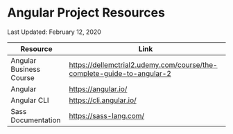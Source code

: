 # Angular Project Resources

Last Updated: February 12, 2020

| Resource                | Link                                                                   |
| ----------------------- | ---------------------------------------------------------------------- |
| Angular Business Course | https://dellemctrial2.udemy.com/course/the-complete-guide-to-angular-2 |
| Angular                 | https://angular.io/                                                    |
| Angular CLI             | https://cli.angular.io/                                                |
| Sass Documentation      | https://sass-lang.com/                                                 |
